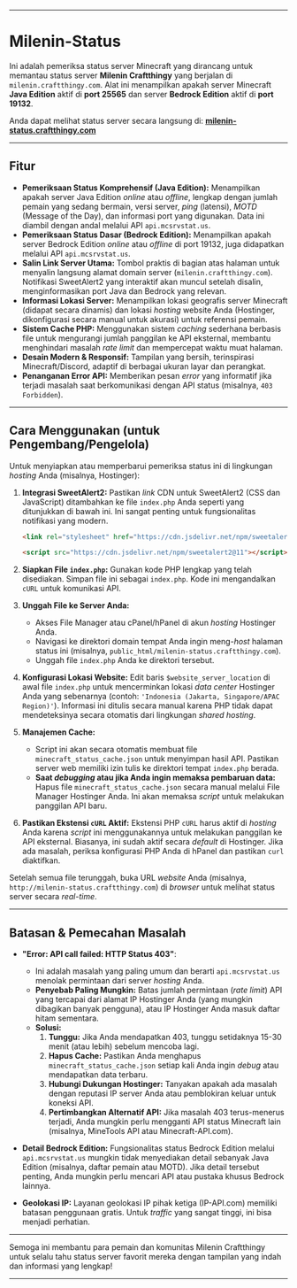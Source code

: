 -----

# Milenin-Status

Ini adalah pemeriksa status server Minecraft yang dirancang untuk memantau status server **Milenin Craftthingy** yang berjalan di `milenin.craftthingy.com`. Alat ini menampilkan apakah server Minecraft **Java Edition** aktif di **port 25565** dan server **Bedrock Edition** aktif di **port 19132**.

Anda dapat melihat status server secara langsung di:
**[milenin-status.craftthingy.com](https://www.google.com/url?sa=E&source=gmail&q=http://milenin-status.craftthingy.com)**

-----

## Fitur

  * **Pemeriksaan Status Komprehensif (Java Edition):** Menampilkan apakah server Java Edition *online* atau *offline*, lengkap dengan jumlah pemain yang sedang bermain, versi server, *ping* (latensi), *MOTD* (Message of the Day), dan informasi port yang digunakan. Data ini diambil dengan andal melalui API `api.mcsrvstat.us`.
  * **Pemeriksaan Status Dasar (Bedrock Edition):** Menampilkan apakah server Bedrock Edition *online* atau *offline* di port 19132, juga didapatkan melalui API `api.mcsrvstat.us`.
  * **Salin Link Server Utama:** Tombol praktis di bagian atas halaman untuk menyalin langsung alamat domain server (`milenin.craftthingy.com`). Notifikasi SweetAlert2 yang interaktif akan muncul setelah disalin, menginformasikan port Java dan Bedrock yang relevan.
  * **Informasi Lokasi Server:** Menampilkan lokasi geografis server Minecraft (didapat secara dinamis) dan lokasi *hosting* website Anda (Hostinger, dikonfigurasi secara manual untuk akurasi) untuk referensi pemain.
  * **Sistem Cache PHP:** Menggunakan sistem *caching* sederhana berbasis file untuk mengurangi jumlah panggilan ke API eksternal, membantu menghindari masalah *rate limit* dan mempercepat waktu muat halaman.
  * **Desain Modern & Responsif:** Tampilan yang bersih, terinspirasi Minecraft/Discord, adaptif di berbagai ukuran layar dan perangkat.
  * **Penanganan Error API:** Memberikan pesan *error* yang informatif jika terjadi masalah saat berkomunikasi dengan API status (misalnya, `403 Forbidden`).

-----

## Cara Menggunakan (untuk Pengembang/Pengelola)

Untuk menyiapkan atau memperbarui pemeriksa status ini di lingkungan *hosting* Anda (misalnya, Hostinger):

1.  **Integrasi SweetAlert2:**
    Pastikan *link* CDN untuk SweetAlert2 (CSS dan JavaScript) ditambahkan ke file `index.php` Anda seperti yang ditunjukkan di bawah ini. Ini sangat penting untuk fungsionalitas notifikasi yang modern.

    ```html
    <link rel="stylesheet" href="https://cdn.jsdelivr.net/npm/sweetalert2@11/dist/sweetalert2.min.css">

    <script src="https://cdn.jsdelivr.net/npm/sweetalert2@11"></script>
    ```

2.  **Siapkan File `index.php`:**
    Gunakan kode PHP lengkap yang telah disediakan. Simpan file ini sebagai `index.php`. Kode ini mengandalkan `cURL` untuk komunikasi API.

3.  **Unggah File ke Server Anda:**

      * Akses File Manager atau cPanel/hPanel di akun *hosting* Hostinger Anda.
      * Navigasi ke direktori domain tempat Anda ingin meng-*host* halaman status ini (misalnya, `public_html/milenin-status.craftthingy.com`).
      * Unggah file `index.php` Anda ke direktori tersebut.

4.  **Konfigurasi Lokasi Website:**
    Edit baris `$website_server_location` di awal file `index.php` untuk mencerminkan lokasi *data center* Hostinger Anda yang sebenarnya (contoh: `'Indonesia (Jakarta, Singapore/APAC Region)'`). Informasi ini ditulis secara manual karena PHP tidak dapat mendeteksinya secara otomatis dari lingkungan *shared hosting*.

5.  **Manajemen Cache:**

      * Script ini akan secara otomatis membuat file `minecraft_status_cache.json` untuk menyimpan hasil API. Pastikan server web memiliki izin tulis ke direktori tempat `index.php` berada.
      * **Saat *debugging* atau jika Anda ingin memaksa pembaruan data:** Hapus file `minecraft_status_cache.json` secara manual melalui File Manager Hostinger Anda. Ini akan memaksa *script* untuk melakukan panggilan API baru.

6.  **Pastikan Ekstensi `cURL` Aktif:**
    Ekstensi PHP `cURL` harus aktif di *hosting* Anda karena *script* ini menggunakannya untuk melakukan panggilan ke API eksternal. Biasanya, ini sudah aktif secara *default* di Hostinger. Jika ada masalah, periksa konfigurasi PHP Anda di hPanel dan pastikan `curl` diaktifkan.

Setelah semua file terunggah, buka URL *website* Anda (misalnya, `http://milenin-status.craftthingy.com`) di *browser* untuk melihat status server secara *real-time*.

-----

## Batasan & Pemecahan Masalah

  * **"Error: API call failed: HTTP Status 403"**:

      * Ini adalah masalah yang paling umum dan berarti `api.mcsrvstat.us` menolak permintaan dari server *hosting* Anda.
      * **Penyebab Paling Mungkin:** Batas jumlah permintaan (*rate limit*) API yang tercapai dari alamat IP Hostinger Anda (yang mungkin dibagikan banyak pengguna), atau IP Hostinger Anda masuk daftar hitam sementara.
      * **Solusi:**
        1.  **Tunggu:** Jika Anda mendapatkan 403, tunggu setidaknya 15-30 menit (atau lebih) sebelum mencoba lagi.
        2.  **Hapus Cache:** Pastikan Anda menghapus `minecraft_status_cache.json` setiap kali Anda ingin *debug* atau mendapatkan data terbaru.
        3.  **Hubungi Dukungan Hostinger:** Tanyakan apakah ada masalah dengan reputasi IP server Anda atau pemblokiran keluar untuk koneksi API.
        4.  **Pertimbangkan Alternatif API:** Jika masalah 403 terus-menerus terjadi, Anda mungkin perlu mengganti API status Minecraft lain (misalnya, MineTools API atau Minecraft-API.com).

  * **Detail Bedrock Edition:** Fungsionalitas status Bedrock Edition melalui `api.mcsrvstat.us` mungkin tidak menyediakan detail sebanyak Java Edition (misalnya, daftar pemain atau MOTD). Jika detail tersebut penting, Anda mungkin perlu mencari API atau pustaka khusus Bedrock lainnya.

  * **Geolokasi IP:** Layanan geolokasi IP pihak ketiga (IP-API.com) memiliki batasan penggunaan gratis. Untuk *traffic* yang sangat tinggi, ini bisa menjadi perhatian.

-----

Semoga ini membantu para pemain dan komunitas Milenin Craftthingy untuk selalu tahu status server favorit mereka dengan tampilan yang indah dan informasi yang lengkap\!

-----
